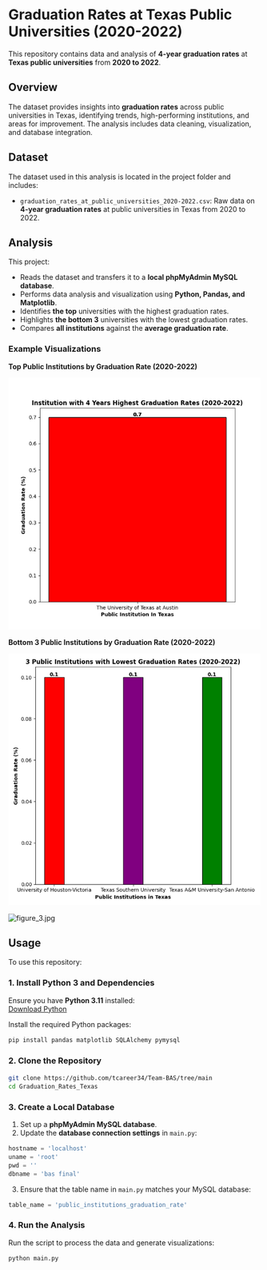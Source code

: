 # Graduation Rates at Texas Public Universities (2020-2022)

This repository contains data and analysis of **4-year graduation rates** at **Texas public universities** from **2020 to 2022**.

## Overview

The dataset provides insights into **graduation rates** across public universities in Texas, identifying trends, high-performing institutions, and areas for improvement. The analysis includes data cleaning, visualization, and database integration.

## Dataset

The dataset used in this analysis is located in the project folder and includes:

- `graduation_rates_at_public_universities_2020-2022.csv`: Raw data on **4-year graduation rates** at public universities in Texas from 2020 to 2022.

## Analysis

This project:
- Reads the dataset and transfers it to a **local phpMyAdmin MySQL database**.
- Performs data analysis and visualization using **Python, Pandas, and Matplotlib**.
- Identifies **the top** universities with the highest graduation rates.
- Highlights **the bottom 3** universities with the lowest graduation rates.
- Compares **all institutions** against the **average graduation rate**.

### Example Visualizations

**Top Public Institutions by Graduation Rate (2020-2022)**

![Top Institutions](figure_1.png)

**Bottom 3 Public Institutions by Graduation Rate (2020-2022)**

![Bottom 3 Institutions](figure_2.png)

![figure_3.jpg](figure_3.jpg)
## Usage

To use this repository:

### 1. Install Python 3 and Dependencies

Ensure you have **Python 3.11** installed:  
[Download Python](https://www.python.org/downloads/)

Install the required Python packages:

```sh
pip install pandas matplotlib SQLAlchemy pymysql
```

### 2. Clone the Repository

```sh
git clone https://github.com/tcareer34/Team-BAS/tree/main
cd Graduation_Rates_Texas
```

### 3. Create a Local Database

1. Set up a **phpMyAdmin MySQL database**.
2. Update the **database connection settings** in `main.py`:

```python
hostname = 'localhost'
uname = 'root'
pwd = ''
dbname = 'bas final'
```

3. Ensure that the table name in `main.py` matches your MySQL database:

```python
table_name = 'public_institutions_graduation_rate'
```

### 4. Run the Analysis

Run the script to process the data and generate visualizations:

```sh
python main.py
```


